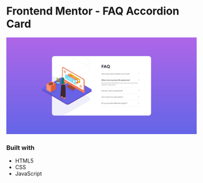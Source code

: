 # Frontend Mentor - FAQ Accordion Card

![](./final.png)

### Built with

- HTML5
- CSS
- JavaScript
